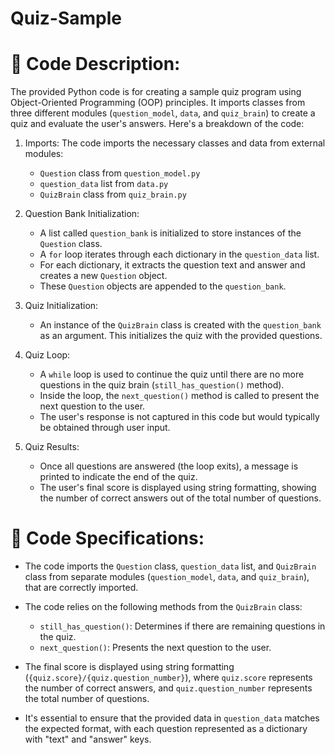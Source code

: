 # Quiz-Sample
# 🚀 Code Description:

The provided Python code is for creating a sample quiz program using Object-Oriented Programming (OOP) principles. It imports classes from three different modules (`question_model`, `data`, and `quiz_brain`) to create a quiz and evaluate the user's answers. Here's a breakdown of the code:

1. Imports: The code imports the necessary classes and data from external modules:
   - `Question` class from `question_model.py`
   - `question_data` list from `data.py`
   - `QuizBrain` class from `quiz_brain.py`

2. Question Bank Initialization:
   - A list called `question_bank` is initialized to store instances of the `Question` class.
   - A `for` loop iterates through each dictionary in the `question_data` list.
   - For each dictionary, it extracts the question text and answer and creates a new `Question` object.
   - These `Question` objects are appended to the `question_bank`.

3. Quiz Initialization:
   - An instance of the `QuizBrain` class is created with the `question_bank` as an argument. This initializes the quiz with the provided questions.

4. Quiz Loop:
   - A `while` loop is used to continue the quiz until there are no more questions in the quiz brain (`still_has_question()` method).
   - Inside the loop, the `next_question()` method is called to present the next question to the user.
   - The user's response is not captured in this code but would typically be obtained through user input.

5. Quiz Results:
   - Once all questions are answered (the loop exits), a message is printed to indicate the end of the quiz.
   - The user's final score is displayed using string formatting, showing the number of correct answers out of the total number of questions.

# 🔐 Code Specifications:

- The code imports the `Question` class, `question_data` list, and `QuizBrain` class from separate modules (`question_model`, `data`, and `quiz_brain`), that are correctly imported.

- The code relies on the following methods from the `QuizBrain` class:
  - `still_has_question()`: Determines if there are remaining questions in the quiz.
  - `next_question()`: Presents the next question to the user.

- The final score is displayed using string formatting (`{quiz.score}/{quiz.question_number}`), where `quiz.score` represents the number of correct answers, and `quiz.question_number` represents the total number of questions.

- It's essential to ensure that the provided data in `question_data` matches the expected format, with each question represented as a dictionary with "text" and "answer" keys.
